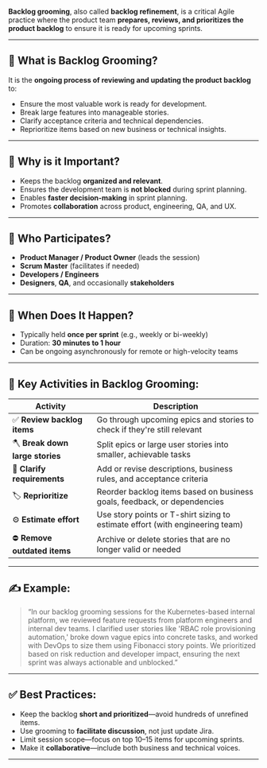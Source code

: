 **Backlog grooming**, also called **backlog refinement**, is a critical Agile practice where the product team **prepares, reviews, and prioritizes the product backlog** to ensure it is ready for upcoming sprints.

---

## 🔧 **What is Backlog Grooming?**

It is the **ongoing process of reviewing and updating the product backlog** to:

* Ensure the most valuable work is ready for development.
* Break large features into manageable stories.
* Clarify acceptance criteria and technical dependencies.
* Reprioritize items based on new business or technical insights.

---

## 🧠 **Why is it Important?**

* Keeps the backlog **organized and relevant**.
* Ensures the development team is **not blocked** during sprint planning.
* Enables **faster decision-making** in sprint planning.
* Promotes **collaboration** across product, engineering, QA, and UX.

---

## 👥 **Who Participates?**

* **Product Manager / Product Owner** (leads the session)
* **Scrum Master** (facilitates if needed)
* **Developers / Engineers**
* **Designers**, **QA**, and occasionally **stakeholders**

---

## 📅 **When Does It Happen?**

* Typically held **once per sprint** (e.g., weekly or bi-weekly)
* Duration: **30 minutes to 1 hour**
* Can be ongoing asynchronously for remote or high-velocity teams

---

## 🧰 **Key Activities in Backlog Grooming:**

| Activity                        | Description                                                                   |
| ------------------------------- | ----------------------------------------------------------------------------- |
| ✅ **Review backlog items**      | Go through upcoming epics and stories to check if they're still relevant      |
| 🪓 **Break down large stories** | Split epics or large user stories into smaller, achievable tasks              |
| 🧠 **Clarify requirements**     | Add or revise descriptions, business rules, and acceptance criteria           |
| 🏷️ **Reprioritize**            | Reorder backlog items based on business goals, feedback, or dependencies      |
| ⚙️ **Estimate effort**          | Use story points or T-shirt sizing to estimate effort (with engineering team) |
| ⛔ **Remove outdated items**     | Archive or delete stories that are no longer valid or needed                  |

---

## ✍️ Example:

> “In our backlog grooming sessions for the Kubernetes-based internal platform, we reviewed feature requests from platform engineers and internal dev teams. I clarified user stories like 'RBAC role provisioning automation,' broke down vague epics into concrete tasks, and worked with DevOps to size them using Fibonacci story points. We prioritized based on risk reduction and developer impact, ensuring the next sprint was always actionable and unblocked.”

---

## ✅ Best Practices:

* Keep the backlog **short and prioritized**—avoid hundreds of unrefined items.
* Use grooming to **facilitate discussion**, not just update Jira.
* Limit session scope—focus on top 10–15 items for upcoming sprints.
* Make it **collaborative**—include both business and technical voices.

---


